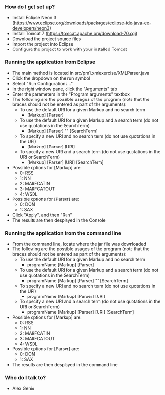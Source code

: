 ### How do I get set up? ###

* Install Eclipse Neon 3 (https://www.eclipse.org/downloads/packages/eclipse-ide-java-ee-developers/neon3)
* Install Tomcat 7 (https://tomcat.apache.org/download-70.cgi)
* Download the project source files
* Import the project into Eclipse
* Configure the project to work with your installed Tomcat

### Running the application from Eclipse ###

* The main method is located in src/pm1.xmlexercise/XMLParser.java
* Click the dropdown on the run symbol
* Select "Run Configurations..."
* In the right window pane, click the "Arguments" tab
* Enter the parameters in the "Program arguments" textbox
* The following are the possible usages of the program (note that the braces should not be entered as part of the arguments):
	+ To use the default URI for a given Markup and no search term 
		- [Markup] [Parser]
	+ To use the default URI for a given Markup and a search term (do not use quotations in the SearchTerm)
		- [Markup] [Parser] "" [SearchTerm]
	+ To specify a new URI and no search term (do not use quotations in the URI)
		- [Markup] [Parser] [URI]
	+ To specify a new URI and a search term (do not use quotations in the URI or SearchTerm)
		- [Markup] [Parser] [URI] [SearchTerm]
* Possible options for [Markup] are:
	+ 0: RSS
	+ 1: NN
	+ 2: MARFCATIN
	+ 3: MARFCATOUT
	+ 4: WSDL
* Possible options for [Parser] are:
	+ 0: DOM
	+ 1: SAX
* Click "Apply", and then "Run"
* The results are then desplayed in the Console

### Running the application from the command line ###

* From the command line, locate where the jar file was downloaded
* The following are the possible usages of the program (note that the braces should not be entered as part of the arguments):
	+ To use the default URI for a given Markup and no search term 
		- programName [Markup] [Parser]
	+ To use the default URI for a given Markup and a search term (do not use quotations in the SearchTerm)
		- programName [Markup] [Parser] "" [SearchTerm]
	+ To specify a new URI and no search term (do not use quotations in the URI)
		- programName [Markup] [Parser] [URI]
	+ To specify a new URI and a search term (do not use quotations in the URI or SearchTerm)
		- programName [Markup] [Parser] [URI] [SearchTerm]
* Possible options for [Markup] are:
	+ 0: RSS
	+ 1: NN
	+ 2: MARFCATIN
	+ 3: MARFCATOUT
	+ 4: WSDL
* Possible options for [Parser] are:
	+ 0: DOM
	+ 1: SAX
* The results are then desplayed in the command line

### Who do I talk to? ###

* Alex Genio
